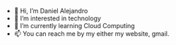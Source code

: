 - 👋 Hi, I’m Daniel Alejandro
- 👀 I’m interested in technology
- 🌱 I’m currently learning Cloud Computing
- 📫 You can reach me by my either my website, gmail. 

<!---
dazambrano/dazambrano is a ✨ special ✨ repository because its `README.md` (this file) appears on your GitHub profile.
You can click the Preview link to take a look at your changes.
--->
